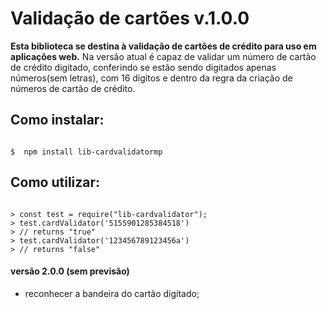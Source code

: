 # Validação de cartões v.1.0.0

**Esta biblioteca se destina à validação de cartões de crédito para uso em aplicações web.**
Na versão atual é capaz de validar um número de cartão de crédito digitado, conferindo se estão sendo digitados apenas números(sem letras), com 16 dígitos e dentro da regra da criação de números de cartão de crédito.

## Como instalar:

```shell

$  npm install lib-cardvalidatormp

```

## Como utilizar:

```node

> const test = require("lib-cardvalidator");
> test.cardValidator('5155901285384518')
> // returns "true"
> test.cardValidator('123456789123456a')
> // returns "false"

```

#### versão 2.0.0 (sem previsão)
- reconhecer a bandeira do cartão digitado;